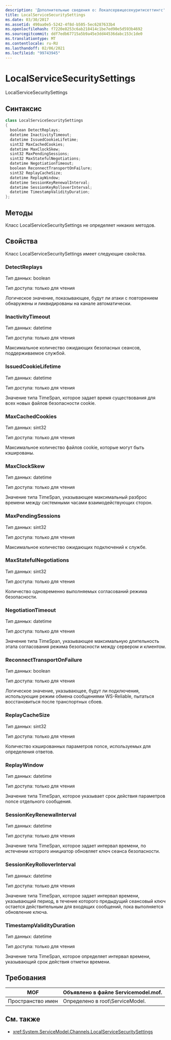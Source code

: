 ```yaml
---
description: 'Дополнительные сведения о: Локалсервицесекуритисеттингс'
title: LocalServiceSecuritySettings
ms.date: 03/30/2017
ms.assetid: 490aa0e5-5242-4f8d-b505-5ec6287633b4
ms.openlocfilehash: f7220e8253c6ab218414c1be7ed90e5d593b4692
ms.sourcegitcommit: ddf7edb67715a5b9a45e3dd44536dabc153c1de0
ms.translationtype: MT
ms.contentlocale: ru-RU
ms.lasthandoff: 02/06/2021
ms.locfileid: "99743945"
---
```

# <a name="localservicesecuritysettings"></a>LocalServiceSecuritySettings

LocalServiceSecuritySettings  
  
## <a name="syntax"></a>Синтаксис  
  
```csharp
class LocalServiceSecuritySettings  
{  
  boolean DetectReplays;  
  datetime InactivityTimeout;  
  datetime IssuedCookieLifetime;  
  sint32 MaxCachedCookies;  
  datetime MaxClockSkew;  
  sint32 MaxPendingSessions;  
  sint32 MaxStatefulNegotiations;  
  datetime NegotiationTimeout;  
  boolean ReconnectTransportOnFailure;  
  sint32 ReplayCacheSize;  
  datetime ReplayWindow;  
  datetime SessionKeyRenewalInterval;  
  datetime SessionKeyRolloverInterval;  
  datetime TimestampValidityDuration;  
};  
```  
  
## <a name="methods"></a>Методы  

 Класс LocalServiceSecuritySettings не определяет никаких методов.  
  
## <a name="properties"></a>Свойства  

 Класс LocalServiceSecuritySettings имеет следующие свойства.  
  
### <a name="detectreplays"></a>DetectReplays  

 Тип данных: boolean  
  
 Тип доступа: только для чтения  
  
 Логическое значение, показывающее, будут ли атаки с повторением обнаружены и ликвидированы на канале автоматически.  
  
### <a name="inactivitytimeout"></a>InactivityTimeout  

 Тип данных: datetime  
  
 Тип доступа: только для чтения  
  
 Максимальное количество ожидающих безопасных сеансов, поддерживаемое службой.  
  
### <a name="issuedcookielifetime"></a>IssuedCookieLifetime  

 Тип данных: datetime  
  
 Тип доступа: только для чтения  
  
 Значение типа TimeSpan, которое задает время существования для всех новых файлов безопасности cookie.  
  
### <a name="maxcachedcookies"></a>MaxCachedCookies  

 Тип данных: sint32  
  
 Тип доступа: только для чтения  
  
 Максимальное количество файлов cookie, которые могут быть кэшированы.  
  
### <a name="maxclockskew"></a>MaxClockSkew  

 Тип данных: datetime  
  
 Тип доступа: только для чтения  
  
 Значение типа TimeSpan, указывающее максимальный разброс времени между системными часами взаимодействующих сторон.  
  
### <a name="maxpendingsessions"></a>MaxPendingSessions  

 Тип данных: sint32  
  
 Тип доступа: только для чтения  
  
 Максимальное количество ожидающих подключений к службе.  
  
### <a name="maxstatefulnegotiations"></a>MaxStatefulNegotiations  

 Тип данных: sint32  
  
 Тип доступа: только для чтения  
  
 Количество одновременно выполняемых согласований режима безопасности.  
  
### <a name="negotiationtimeout"></a>NegotiationTimeout  

 Тип данных: datetime  
  
 Тип доступа: только для чтения  
  
 Значение типа TimeSpan, указывающее максимальную длительность этапа согласования режима безопасности между сервером и клиентом.  
  
### <a name="reconnecttransportonfailure"></a>ReconnectTransportOnFailure  

 Тип данных: boolean  
  
 Тип доступа: только для чтения  
  
 Логическое значение, указывающее, будут ли подключения, использующие режим обмена сообщениями WS-Reliable, пытаться восстановиться после транспортных сбоев.  
  
### <a name="replaycachesize"></a>ReplayCacheSize  

 Тип данных: sint32  
  
 Тип доступа: только для чтения  
  
 Количество кэшированных параметров nonce, используемых для определения ответов.  
  
### <a name="replaywindow"></a>ReplayWindow  

 Тип данных: datetime  
  
 Тип доступа: только для чтения  
  
 Значение типа TimeSpan, которое указывает срок действия параметров nonce отдельного сообщения.  
  
### <a name="sessionkeyrenewalinterval"></a>SessionKeyRenewalInterval  

 Тип данных: datetime  
  
 Тип доступа: только для чтения  
  
 Значение типа TimeSpan, которое задает интервал времени, по истечении которого инициатор обновляет ключ сеанса безопасности.  
  
### <a name="sessionkeyrolloverinterval"></a>SessionKeyRolloverInterval  

 Тип данных: datetime  
  
 Тип доступа: только для чтения  
  
 Значение типа TimeSpan, которое задает интервал времени, указывающий период, в течение которого предыдущий сеансовый ключ остается действительным для входящих сообщений, пока выполняется обновление ключа.  
  
### <a name="timestampvalidityduration"></a>TimestampValidityDuration  

 Тип данных: datetime  
  
 Тип доступа: только для чтения  
  
 Значение типа TimeSpan, которое определяет интервал времени, указывающий срок действия отметки времени.  
  
## <a name="requirements"></a>Требования  
  
|MOF|Объявлено в файле Servicemodel.mof.|  
|---------|-----------------------------------|  
|Пространство имен|Определено в root\ServiceModel.|  
  
## <a name="see-also"></a>См. также

- <xref:System.ServiceModel.Channels.LocalServiceSecuritySettings>
